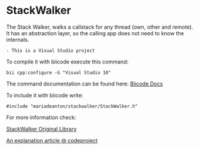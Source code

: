 StackWalker
===========

The Stack Walker, walks a callstack for any thread (own, other and remote). It has an abstraction layer, so the calling app does not need to know the internals.

	- This is a Visual Studio project

To compile it with biicode execute this command:

    bii cpp:configure -G "Visual Studio 10"
    
The command documentation can be found here: [Biicode Docs](http://docs.biicode.com/c++/cpp-commands.html#bii-cpp-configure-configure-your-project)

To include it with biicode write:

    #include "mariadeanton/stackwalker/StackWalker.h"
    
For more information check:

[StackWalker Original Library](http://stackwalker.codeplex.com/)

[An explanation article @ codeproject](http://www.codeproject.com/Articles/11132/Walking-the-callstack)
